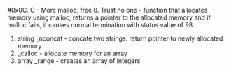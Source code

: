 #0x0C. C - More malloc, free
0. Trust no one - function that allocates memory using malloc, returns a pointer to the allocated memory and if malloc fails, it causes normal termination with status value of 98
1. string _nconcat - concate two strings. return pointer to newly allocated memory
2. _calloc - allocate memory for an array
3. array _range - creates an array of integers
